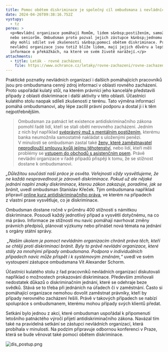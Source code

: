 ```yaml
---
title: Pomoc obětem diskriminace je společný cíl ombudsmana i nevládních organizací
date: 2024-04-26T09:38:16.752Z
vystupy:
  - tz
perex: >
  <p>Nevládní organizace pomáhají Romům, lidem s&nbsp;postižením, samoživitelkám
  nebo seniorům. Ombudsman proto pozval jejich zástupce k&nbsp;jednomu stolu,
  aby mohli sdílet své zkušenosti s&nbsp;pomocí obětem diskriminace. Právě
  nevládní organizace jsou totiž blíže lidem, mají jejich důvěru a lepší
  informace o překážkách, na které ve svém životě narážejí.</p>
attachments:
  - title: Leták - rovné zacházení
    file: https://www.ochrance.cz/letaky/rovne-zachazeni/rovne-zachazeni.pdf
---
```

<p>Praktické poznatky nevládních organizací i dalších pomáhajících pracovníků jsou pro ombudsmana cenný zdroj informací v&nbsp;oblasti rovného zacházení. Proto uspořádal kulatý stůl, na kterém právníci jeho kanceláře představili případy z&nbsp;oblasti diskriminace i další aktivity v&nbsp;této oblasti. Účastníci kulatého stolu naopak sdíleli zkušenosti z&nbsp;terénu. Tato výměna informací pomáhá ombudsmanovi, aby lépe zacílil právní podporu a dostal ji i k&nbsp;těm nejpotřebnějším.</p>

<blockquote>
<p>Ombudsman za patnáct let existence antidiskriminačního zákona pomohl řadě lidí, kteří se stali obětí nerovného zacházení. Jedním z&nbsp;nich byl například <a href="https://www.ochrance.cz/aktualne/banka_po_zasahu_ombudsmana_zmenila_diskriminacni_pristup_ke_klientovi_s_mentalnim_postizenim/">svéprávný muž s&nbsp;mentálním postižením</a>, kterému banka neumožnila samostatně nakládat s uloženými&nbsp;penězi. V&nbsp;minulosti se ombudsman zastal také <a href="https://eso.ochrance.cz/Nalezene/Edit/10676">ženy, které zaměstnavatel neprodloužil smlouvu kvůli jejímu těhotenství</a>, nebo lidí, kteří měli problémy se <a href="https://eso.ochrance.cz/Nalezene/Edit/9422">vstupem do obchodů s&nbsp;asistenčním psem</a>. Právě nevládní organizace v řadě případů přispějí k&nbsp;tomu, že se stížnost dostane k&nbsp;ombudsmanovi.</p>
</blockquote>

<p><em>&bdquo;Důležitou součástí naší práce je osvěta. Veřejnosti vždy vysvětlujeme, že ne každá nespravedlnost je zároveň diskriminace. Pokud už ale nějaké jednání naplní znaky diskriminace, kterou zákon zakazuje, poradíme, jak se bránit</em>, uvedl ombudsman Stanislav Křeček. Tým ombudsmana například připravil <a href="https://www.ochrance.cz/aktualne/jak_poznat_a_resit_diskriminaci_naucte_se_to_v_novem_e-learningu_ombudsmana/">online kurz antidiskriminačního práva</a>, ve kterém na případech z&nbsp;vlastní praxe vysvětluje, co je diskriminace.</p>

<p>Ombudsman dostane ročně v&nbsp;průměru 400 stížností s&nbsp;námitkou diskriminace. Posoudí každý jednotlivý případ a vysvětlí dotyčnému, na co má právo. Informace ze stížností mu navíc pomáhají navrhovat změny právních předpisů, plánovat výzkumy nebo přinášet nová témata na jednání s&nbsp;orgány státní správy.</p>

<p><em>&nbsp;&bdquo;Naším úkolem je pomoct nevládním organizacím chránit práva těch, kteří se chtějí proti diskriminaci bránit. Byly to právě nevládní organizace, které stály za mnohými případy ombudsmana. Podpora v&nbsp;individuálních případech navíc může přispět i k&nbsp;systémovým změnám,&ldquo;</em> uvedl ve svém vystoupení zástupce ombudsmana Vít Alexander Schorm.</p>

<p>Účastníci kulatého stolu z&nbsp;řad pracovníků nevládních organizací diskutovali například o možnostech prokazování diskriminace. Především zmiňovali nedostatek důkazů o diskriminačním jednání, které se odehraje beze svědků. Stává se to třeba při jednáních na úřadech či v zaměstnání. Často si pomáhající organizace nemohou dovolit zaměstnat právníky, kteří by případy nerovného zacházení řešili. Právě v&nbsp;takových případech se nabízí spolupráce s&nbsp;ombudsmanem, kterému mohou případy svých klientů předat.</p>

<p>Setkání bylo jednou z&nbsp;akcí, které ombudsman uspořádal k připomenutí letošního patnáctého výročí přijetí antidiskriminačního zákona. Navázal tím také na pravidelná setkání se zástupci nevládních organizací, která probíhala v&nbsp;minulosti. Na podzim připravuje odbornou konferenci v&nbsp;Praze, která se bude věnovat také pomoci obětem diskriminace.</p>

<p><img alt="dis_postup.png" src="https://www.ochrance.cz/aktualne/pomoc_obetem_diskriminace_je_spolecny_cil_ombudsmana_i_nevladnich_organizaci/dis_postup.png" /></p>
